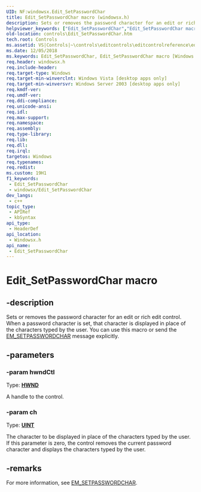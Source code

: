 ```yaml
---
UID: NF:windowsx.Edit_SetPasswordChar
title: Edit_SetPasswordChar macro (windowsx.h)
description: Sets or removes the password character for an edit or rich edit control. When a password character is set, that character is displayed in place of the characters typed by the user. You can use this macro or send the EM_SETPASSWORDCHAR message explicitly.
helpviewer_keywords: ["Edit_SetPasswordChar","Edit_SetPasswordChar macro [Windows Controls]","_win32_Edit_SetPasswordChar","_win32_Edit_SetPasswordChar_cpp","controls.Edit_SetPasswordChar","controls._win32_Edit_SetPasswordChar","windowsx/Edit_SetPasswordChar"]
old-location: controls\Edit_SetPasswordChar.htm
tech.root: Controls
ms.assetid: VS|Controls|~\controls\editcontrols\editcontrolreference\editcontrolmacros\edit_setpasswordchar.htm
ms.date: 12/05/2018
ms.keywords: Edit_SetPasswordChar, Edit_SetPasswordChar macro [Windows Controls], _win32_Edit_SetPasswordChar, _win32_Edit_SetPasswordChar_cpp, controls.Edit_SetPasswordChar, controls._win32_Edit_SetPasswordChar, windowsx/Edit_SetPasswordChar
req.header: windowsx.h
req.include-header: 
req.target-type: Windows
req.target-min-winverclnt: Windows Vista [desktop apps only]
req.target-min-winversvr: Windows Server 2003 [desktop apps only]
req.kmdf-ver: 
req.umdf-ver: 
req.ddi-compliance: 
req.unicode-ansi: 
req.idl: 
req.max-support: 
req.namespace: 
req.assembly: 
req.type-library: 
req.lib: 
req.dll: 
req.irql: 
targetos: Windows
req.typenames: 
req.redist: 
ms.custom: 19H1
f1_keywords:
 - Edit_SetPasswordChar
 - windowsx/Edit_SetPasswordChar
dev_langs:
 - c++
topic_type:
 - APIRef
 - kbSyntax
api_type:
 - HeaderDef
api_location:
 - Windowsx.h
api_name:
 - Edit_SetPasswordChar
---
```


# Edit_SetPasswordChar macro


## -description

Sets or removes the password character for an edit or rich edit control. When a password character is set, that character is displayed in place of the characters typed by the user. You can use this macro or send the <a href="https://docs.microsoft.com/windows/desktop/Controls/em-setpasswordchar">EM_SETPASSWORDCHAR</a> message explicitly.

## -parameters

### -param hwndCtl

Type: <b><a href="https://docs.microsoft.com/windows/desktop/WinProg/windows-data-types">HWND</a></b>

A handle to the control.

### -param ch

Type: <b><a href="https://docs.microsoft.com/windows/desktop/WinProg/windows-data-types">UINT</a></b>

The character to be displayed in place of the characters typed by the user. If this parameter is zero, the control removes the current password character and displays the characters typed by the user.

## -remarks

For more information, see <a href="https://docs.microsoft.com/windows/desktop/Controls/em-setpasswordchar">EM_SETPASSWORDCHAR</a>.

